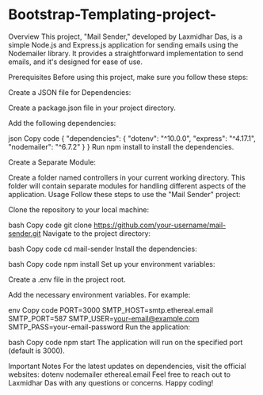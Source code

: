 # Bootstrap-Templating-project-
Overview
This project, "Mail Sender," developed by Laxmidhar Das, is a simple Node.js and Express.js application for sending emails using the Nodemailer library. It provides a straightforward implementation to send emails, and it's designed for ease of use.

Prerequisites
Before using this project, make sure you follow these steps:

Create a JSON file for Dependencies:

Create a package.json file in your project directory.

Add the following dependencies:

json
Copy code
{
  "dependencies": {
    "dotenv": "^10.0.0",
    "express": "^4.17.1",
    "nodemailer": "^6.7.2"
  }
}
Run npm install to install the dependencies.

Create a Separate Module:

Create a folder named controllers in your current working directory.
This folder will contain separate modules for handling different aspects of the application.
Usage
Follow these steps to use the "Mail Sender" project:

Clone the repository to your local machine:

bash
Copy code
git clone https://github.com/your-username/mail-sender.git
Navigate to the project directory:

bash
Copy code
cd mail-sender
Install the dependencies:

bash
Copy code
npm install
Set up your environment variables:

Create a .env file in the project root.

Add the necessary environment variables. For example:

env
Copy code
PORT=3000
SMTP_HOST=smtp.ethereal.email
SMTP_PORT=587
SMTP_USER=your-email@example.com
SMTP_PASS=your-email-password
Run the application:

bash
Copy code
npm start
The application will run on the specified port (default is 3000).

Important Notes
For the latest updates on dependencies, visit the official websites:
dotenv
nodemailer
ethereal.email
Feel free to reach out to Laxmidhar Das with any questions or concerns. Happy coding!

